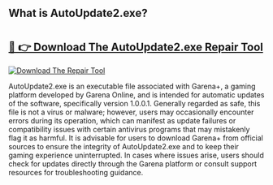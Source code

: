 ## What is AutoUpdate2.exe? 

# <h2><a href="https://exedetect.com/download.php?AutoUpdate2.exe">🔗 👉 Download The AutoUpdate2.exe Repair Tool</a></h2>

[![Download The Repair Tool](https://exedetect.com/download-button.jpg)](https://exedetect.com/download.php?AutoUpdate2.exe)

AutoUpdate2.exe is an executable file associated with Garena+, a gaming platform developed by Garena Online, and is intended for automatic updates of the software, specifically version 1.0.0.1. Generally regarded as safe, this file is not a virus or malware; however, users may occasionally encounter errors during its operation, which can manifest as update failures or compatibility issues with certain antivirus programs that may mistakenly flag it as harmful. It is advisable for users to download Garena+ from official sources to ensure the integrity of AutoUpdate2.exe and to keep their gaming experience uninterrupted. In cases where issues arise, users should check for updates directly through the Garena platform or consult support resources for troubleshooting guidance.